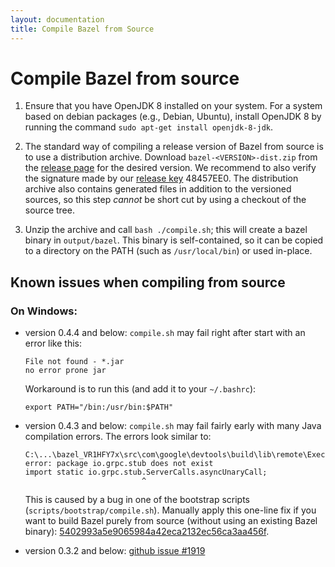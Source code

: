 ```yaml
---
layout: documentation
title: Compile Bazel from Source
---
```


# <a name="compiling-from-source"></a>Compile Bazel from source

1. Ensure that you have OpenJDK 8 installed on your system.
   For a system based on debian packages (e.g., Debian, Ubuntu), install
   OpenJDK 8 by running the command `sudo apt-get install openjdk-8-jdk`.

2. The standard way of compiling a release version of Bazel from source is to
   use a distribution archive. Download `bazel-<VERSION>-dist.zip` from the
   [release page](https://github.com/bazelbuild/bazel/releases) for the desired
   version. We recommend to also verify the signature made by our
   [release key](https://bazel.build/bazel-release.pub.gpg) 48457EE0.
   The distribution archive also contains generated files in addition to the
   versioned sources, so this step _cannot_ be short cut by using a checkout
   of the source tree.

3. Unzip the archive and call `bash ./compile.sh`; this will create a bazel
   binary in `output/bazel`. This binary is self-contained, so it can be copied
   to a directory on the PATH (such as `/usr/local/bin`) or used in-place.

## <a name="compiling-from-source-issues"></a>Known issues when compiling from source

### On Windows:

* version 0.4.4 and below: `compile.sh` may fail right after start with an error
  like this:

    ```
    File not found - *.jar
    no error prone jar
    ```

    Workaround is to run this (and add it to your `~/.bashrc`):

    ```
    export PATH="/bin:/usr/bin:$PATH"
    ```

* version 0.4.3 and below: `compile.sh` may fail fairly early with many Java
  compilation errors. The errors look similar to:

    ```
    C:\...\bazel_VR1HFY7x\src\com\google\devtools\build\lib\remote\ExecuteServiceGrpc.java:11: error: package io.grpc.stub does not exist
    import static io.grpc.stub.ServerCalls.asyncUnaryCall;
                              ^
    ```

    This is caused by a bug in one of the bootstrap scripts
    (`scripts/bootstrap/compile.sh`). Manually apply this one-line fix if you want
    to build Bazel purely from source (without using an existing Bazel binary):
    [5402993a5e9065984a42eca2132ec56ca3aa456f]( https://github.com/bazelbuild/bazel/commit/5402993a5e9065984a42eca2132ec56ca3aa456f).

* version 0.3.2 and below:
  [github issue #1919](https://github.com/bazelbuild/bazel/issues/1919)
